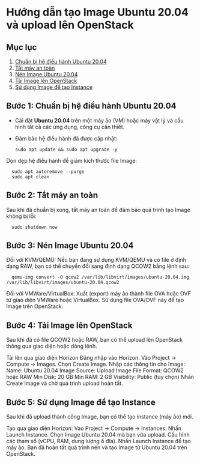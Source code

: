 # Hướng dẫn tạo Image Ubuntu 20.04 và upload lên OpenStack

## Mục lục
1. [Chuẩn bị hệ điều hành Ubuntu 20.04](#bước-1-chuẩn-bị-hệ-điều-hành-ubuntu-2004)
2. [Tắt máy an toàn](#bước-2-tắt-máy-an-toàn)
3. [Nén Image Ubuntu 20.04](#bước-3-nén-image-ubuntu-2004)
4. [Tải Image lên OpenStack](#bước-4-tải-image-lên-openstack)
5. [Sử dụng Image để tạo Instance](#bước-5-sử-dụng-image-để-tạo-instance)

## Bước 1: Chuẩn bị hệ điều hành Ubuntu 20.04

- Cài đặt **Ubuntu 20.04** trên một máy ảo (VM) hoặc máy vật lý và cấu hình tất cả các ứng dụng, công cụ cần thiết.
- Đảm bảo hệ điều hành đã được cập nhật:

      sudo apt update && sudo apt upgrade -y
Dọn dẹp hệ điều hành để giảm kích thước file Image:

      sudo apt autoremove --purge
      sudo apt clean
## Bước 2: Tắt máy an toàn
Sau khi đã chuẩn bị xong, tắt máy an toàn để đảm bảo quá trình tạo Image không bị lỗi:

      sudo shutdown now
## Bước 3: Nén Image Ubuntu 20.04
Đối với KVM/QEMU:
Nếu bạn đang sử dụng KVM/QEMU và có file ở định dạng RAW, bạn có thể chuyển đổi sang định dạng QCOW2 bằng lệnh sau:

      qemu-img convert -O qcow2 /var/lib/libvirt/images/ubuntu-20.04.img /var/lib/libvirt/images/ubuntu-20.04.qcow2
Đối với VMWare/VirtualBox:
Xuất (export) máy ảo thành file OVA hoặc OVF từ giao diện VMWare hoặc VirtualBox.
Sử dụng file OVA/OVF này để tạo Image trên OpenStack.
## Bước 4: Tải Image lên OpenStack
Sau khi đã có file QCOW2 hoặc RAW, bạn có thể upload lên OpenStack thông qua giao diện hoặc dòng lệnh.

Tải lên qua giao diện Horizon
Đăng nhập vào Horizon.
Vào Project -> Compute -> Images.
Chọn Create Image.
Nhập các thông tin cho Image:
Name: Ubuntu 20.04
Image Source: Upload Image File
Format: QCOW2 hoặc RAW
Min Disk: 20 GB
Min RAM: 2 GB
Visibility: Public (tùy chọn)
Nhấn Create Image và chờ quá trình upload hoàn tất.

## Bước 5: Sử dụng Image để tạo Instance
Sau khi đã upload thành công Image, bạn có thể tạo instance (máy ảo) mới.

Tạo qua giao diện Horizon:
Vào Project -> Compute -> Instances.
Nhấn Launch Instance.
Chọn Image Ubuntu 20.04 mà bạn vừa upload.
Cấu hình các tham số (vCPU, RAM, dung lượng ổ đĩa).
Nhấn Launch Instance để tạo máy ảo.
Bạn đã hoàn tất quá trình nén và tạo Image từ Ubuntu 20.04 trên OpenStack.
